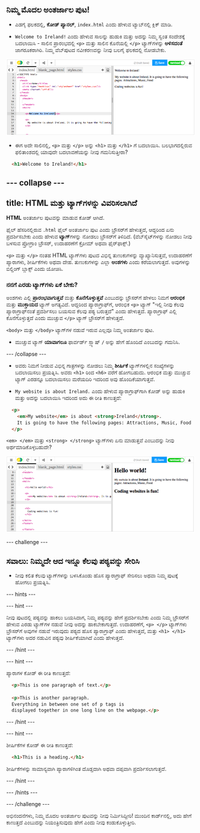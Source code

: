 ## ನಿಮ್ಮ ಮೊದಲ ಅಂತರ್ಜಾಲ ಪುಟ!

- ಎಡಗೈ ಫಲಕದಲ್ಲಿ, **ಕೋಡ್ ಪ್ಯಾನಲ್**, `index.html` ಎಂದು ಹೇಳುವ ಟ್ಯಾಬ್‌ನಲ್ಲಿ ಕ್ಲಿಕ್ ಮಾಡಿ.

- `Welcome to Ireland!` ಎಂದು ಹೇಳುವ ಸಾಲನ್ನು ಹುಡುಕಿ ಮತ್ತು ಅದನ್ನು ನಿಮ್ಮ ಸ್ವಂತ ಸಂದೇಶಕ್ಕೆ ಬದಲಾಯಿಸಿ - ಸಾಲಿನ ಪ್ರಾರಂಭದಲ್ಲಿ `<p>` ಮತ್ತು ಸಾಲಿನ ಕೊನೆಯಲ್ಲಿ `</p>` ಟ್ಯಾಗ್‌ಗಳನ್ನು **ಅಳಿಸದಂತೆ** ಜಾಗರೂಕರಾಗಿರಿ. ನಿಮ್ಮ ವೆಬ್‌ಪುಟದ ನವೀಕರಣವನ್ನು ನೀವು ಬಲಗೈ ಫಲಕದಲ್ಲಿ ನೋಡಬೇಕು.

![HTML ಪ್ಯಾರಾಗ್ರಾಫ್ ಉದಾಹರಣೆ](images/egFirstHtmlCode.png)

- ಈಗ ಅದೇ ಸಾಲಿನಲ್ಲಿ, `<p>` ಮತ್ತು ` </p> ` ಅನ್ನು `<h1>` ಮತ್ತು ` </h1> ` ಗೆ ಬದಲಾಯಿಸಿ. ಬಲಭಾಗದಲ್ಲಿರುವ ಫಲಿತಾಂಶದಲ್ಲಿ ಯಾವುದೇ ಬದಲಾವಣೆಯನ್ನು ನೀವು ಗಮನಿಸುತ್ತೀರಾ?

```html
  <h1>Welcome to Ireland!</h1>
```

## \--- collapse \---

## title: HTML ಮತ್ತು ಟ್ಯಾಗ್‌ಗಳನ್ನು ವಿವರಿಸಲಾಗಿದೆ

**HTML** ಅಂತರ್ಜಾಲ ಪುಟವನ್ನು ಮಾಡುವ ಕೋಡ್ ಆಗಿದೆ.

ಫೈಲ್ ಹೆಸರಿನಲ್ಲಿರುವ `.html` ಫೈಲ್ ಅಂತರ್ಜಾಲ ಪುಟ ಎಂದು ಬ್ರೌಸರ್‌ಗೆ ಹೇಳುತ್ತದೆ, ಆದ್ದರಿಂದ ಏನು ಪ್ರದರ್ಶಿಸಬೇಕು ಎಂದು ಹೇಳುವ **ಟ್ಯಾಗ್**‌ಗಳನ್ನು ನೋಡಲು ಬ್ರೌಸರ್‌ಗೆ ತಿಳಿದಿದೆ. (ವೆಬ್‌ಸೈಟ್‌ಗಳನ್ನು ನೋಡಲು ನೀವು ಬಳಸುವ ಪ್ರೋಗ್ರಾಂ ಬ್ರೌಸರ್, ಉದಾಹರಣೆಗೆ ಕ್ರೋಮ್ ಅಥವಾ ಫೈರ್‌ಫಾಕ್ಸ್.)

`<p>` ಮತ್ತು `</p>` ನಂತಹ HTML ಟ್ಯಾಗ್‌ಗಳು ಪುಟದ ವಿಭಿನ್ನ ತುಣುಕುಗಳನ್ನು ವ್ಯಾಖ್ಯಾನಿಸುತ್ತವೆ, ಉದಾಹರಣೆಗೆ ಪ್ಯಾರಾಗಳು, ಶೀರ್ಷಿಕೆಗಳು ಅಥವಾ ದೇಹ. ತುಣುಕುಗಳನ್ನು ಎಲ್ಲಾ **ಅಂಶಗಳು** ಎಂದು ಕರೆಯಲಾಗುತ್ತದೆ. ಅವುಗಳನ್ನು ಬಿಲ್ಡಿಂಗ್ ಬ್ಲಾಕ್ಸ್ ಎಂದು ಯೋಚಿಸಿ.

### ನನಗೆ ಎರಡು ಟ್ಯಾಗ್‌ಗಳು ಏಕೆ ಬೇಕು?

ಅಂಶಗಳು ಎಲ್ಲಿ **ಪ್ರಾರಂಭವಾಗುತ್ತವೆ** ಮತ್ತು **ಕೊನೆಗೊಳ್ಳುತ್ತವೆ** ಎಂಬುದನ್ನು ಬ್ರೌಸರ್‌ಗೆ ಹೇಳಲು ನಿಮಗೆ **ಆರಂಭಿಕ** ಮತ್ತು **ಮುಕ್ತಾಯದ** ಟ್ಯಾಗ್ ಅಗತ್ಯವಿದೆ. ಆದ್ದರಿಂದ ಪ್ಯಾರಾಗ್ರಾಫ್‌‌ಗೆ, ಆರಂಭಿಕ `<p>` ಟ್ಯಾಗ್ "ಇಲ್ಲಿ ನೀವು ಕೆಲವು ಪ್ಯಾರಾಗ್ರಾಫ್‌ನಂತೆ ಪ್ರದರ್ಶಿಸಲು ಬಯಸುವ ಕೆಲವು ಪಠ್ಯ ಬರುತ್ತದೆ" ಎಂದು ಹೇಳುತ್ತದೆ. ಪ್ಯಾರಾಗ್ರಾಫ್ ಎಲ್ಲಿ ಕೊನೆಗೊಳ್ಳುತ್ತದೆ ಎಂದು ಮುಚ್ಚುವ `</p>` ಟ್ಯಾಗ್ ಬ್ರೌಸರ್‌ಗೆ ಹೇಳುತ್ತದೆ.

`<body>` ಮತ್ತು `</body>` ಟ್ಯಾಗ್‌ಗಳ ನಡುವೆ ಇರುವ ಎಲ್ಲವೂ ನಿಮ್ಮ ಅಂತರ್ಜಾಲ ಪುಟ.

- ಮುಚ್ಚುವ ಟ್ಯಾಗ್ **ಯಾವಾಗಲೂ** ಫಾರ್ವರ್ಡ್ ಸ್ಲ್ಯಾಷ್ `/` ಅನ್ನು ಹೇಗೆ ಹೊಂದಿದೆ ಎಂಬುದನ್ನು ಗಮನಿಸಿ.

\--- /collapse \---

- ಅವರು ನಿಮಗೆ ನೀಡುವ ವಿಭಿನ್ನ ಗಾತ್ರಗಳನ್ನು ನೋಡಲು ನಿಮ್ಮ **ಶೀರ್ಷಿಕೆ** ಟ್ಯಾಗ್‌ಗಳಲ್ಲಿನ ಸಂಖ್ಯೆಗಳನ್ನು ಬದಲಾಯಿಸಲು ಪ್ರಯತ್ನಿಸಿ. ಅವರು `<h1>` ರಿಂದ `<h6>` ವರೆಗೆ ಹೋಗಬಹುದು. ಆರಂಭಿಕ ಮತ್ತು ಮುಚ್ಚುವ ಟ್ಯಾಗ್ ಎರಡನ್ನೂ ಬದಲಾಯಿಸಲು ಮರೆಯದಿರಿ ಇದರಿಂದ ಅವು ಹೊಂದಿಕೆಯಾಗುತ್ತವೆ.

- `My website is about Ireland.` ಎಂದು ಹೇಳುವ ಪ್ಯಾರಾಗ್ರಾಫ್‌ಗಾಗಿ ಕೋಡ್ ಅನ್ನು ಹುಡುಕಿ ಮತ್ತು ಅದನ್ನು ಬದಲಾಯಿಸಿ ಇದರಿಂದ ಅದು ಈ ರೀತಿ ಕಾಣುತ್ತದೆ:

```html
  <p>
    <em>My website</em> is about <strong>Ireland</strong>. 
    It is going to have the following pages: Attractions, Music, Food
  </p>
```

`<em> </em>` ಮತ್ತು `<strong> </strong>` ಟ್ಯಾಗ್‌ಗಳು ಏನು ಮಾಡುತ್ತವೆ ಎಂಬುದನ್ನು ನೀವು ಅರ್ಥಮಾಡಿಕೊಳ್ಳಬಹುದೇ?

![HTML ಟ್ಯಾಗ್‌ಗಳ ಉದಾಹರಣೆ](images/egFirstTags.png)

\--- challenge \---

## ಸವಾಲು: ನಿಮ್ಮದೇ ಆದ ಇನ್ನೂ ಕೆಲವು ಪಠ್ಯವನ್ನು ಸೇರಿಸಿ

- ನೀವು ಕಲಿತ ಕೆಲವು ಟ್ಯಾಗ್‌ಗಳನ್ನು ಬಳಸಿಕೊಂಡು ಹೊಸ ಪ್ಯಾರಾಗ್ರಾಫ್ ಸೇರಿಸಲು ಅಥವಾ ನಿಮ್ಮ ಪುಟಕ್ಕೆ ಹೋಗಲು ಪ್ರಯತ್ನಿಸಿ.

\--- hints \---

\--- hint \---

ನೀವು ಪುಟದಲ್ಲಿ ಪಠ್ಯವನ್ನು ಹಾಕಲು ಬಯಸಿದಾಗ, ನಿಮ್ಮ ಪಠ್ಯವನ್ನು ಹೇಗೆ ಪ್ರದರ್ಶಿಸಬೇಕು ಎಂದು ನಿಮ್ಮ ಬ್ರೌಸರ್‌ಗೆ ಹೇಳುವ ಎರಡು ಟ್ಯಾಗ್‌ಗಳ ನಡುವೆ ನೀವು ಅದನ್ನು ಹಾಕಬೇಕಾಗುತ್ತದೆ. ಉದಾಹರಣೆಗೆ, `<p> </p>` ಟ್ಯಾಗ್‌ಗಳು ಬ್ರೌಸರ್‌ಗೆ ಅವುಗಳ ನಡುವೆ ಇರುವುದು ಪಠ್ಯದ ಹೊಸ ಪ್ಯಾರಾಗ್ರಾಫ್ ಎಂದು ಹೇಳುತ್ತದೆ, ಮತ್ತು `<h1> </h1>` ಟ್ಯಾಗ್‌ಗಳು ಅದರ ನಡುವಿನ ಪಠ್ಯವು ಶೀರ್ಷಿಕೆಯಾಗಿದೆ ಎಂದು ಹೇಳುತ್ತದೆ.

\--- /hint \---

\--- hint \---

ಪ್ಯಾರಾಗಳ ಕೋಡ್ ಈ ರೀತಿ ಕಾಣುತ್ತದೆ:

```html
  <p>This is one paragraph of text.</p>

  <p>This is another paragraph.
  Everything in between one set of p tags is 
  displayed together in one long line on the webpage.</p>
```

\--- /hint \---

\--- hint \---

ಶೀರ್ಷಿಕೆಗಳ ಕೋಡ್ ಈ ರೀತಿ ಕಾಣುತ್ತದೆ:

```html
  <h1>This is a heading.</h1>
```

ಶೀರ್ಷಿಕೆಗಳನ್ನು ಸಾಮಾನ್ಯವಾಗಿ ಪ್ಯಾರಾಗಳಿಗಿಂತ ದೊಡ್ಡದಾಗಿ ಅಥವಾ ದಪ್ಪವಾಗಿ ಪ್ರದರ್ಶಿಸಲಾಗುತ್ತದೆ.

\--- /hint \---

\--- /hints \---

\--- /challenge \---

ಅಭಿನಂದನೆಗಳು, ನಿಮ್ಮ ಮೊದಲ ಅಂತರ್ಜಾಲ ಪುಟವನ್ನು ನೀವು ನಿರ್ಮಿಸಿದ್ದೀರಿ! ಮುಂದಿನ ಕಾರ್ಡ್‌ನಲ್ಲಿ, ಅದು ಹೇಗೆ ಕಾಣುತ್ತದೆ ಎಂಬುದನ್ನು ನಿಯಂತ್ರಿಸುವುದು ಹೇಗೆ ಎಂದು ನೀವು ಕಂಡುಕೊಳ್ಳುತ್ತೀರಿ.